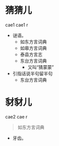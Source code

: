 # 猜猜儿
cae1 cae1 r
+ 谜语。
  * 如东方言词典
  * 如皋方言词典
  * 泰县方言志
  * 东台方言词典
    + 又叫“猜蒙蒙”
+ 引指话说半句留半句
  * 东台方言词典

# 豺豺儿
cae2 cae r
> 如东方言词典
- 牙齿。
